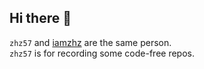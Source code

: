 ## Hi there 👋

`zhz57` and [iamzhz](https://github.com/iamzhz) are the same person.  
`zhz57` is for recording some code-free repos.
